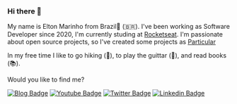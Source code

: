 ### Hi there 👋

My name is Elton Marinho from Brazil🌊 (🇧🇷). I've been working as Software Developer since 2020, I'm currently studing at [Rocketseat](https://rocketseat.com). I'm passionate about open source projects, so I've created some projects as [Particular](https://github.com/eltonmarinho)

In my free time I like to go hiking (🌄), to play the guittar (🎸), and read books (📚).

Would you like to find me?

[![Blog Badge](https://img.shields.io/badge/Blog-eltonmarinho.com-black)](https://medium.com/@eltonmarinho)
[![Youtube Badge](https://img.shields.io/badge/-Youtube-FF0000?style=flat-square&labelColor=FF0000&logo=youtube&logoColor=white&link=https://youtube.com/c/FelipeFialhoDev)](https://www.youtube.com/channel/UCr0uMbiR30X3t0z1QEc74wA?view_as=subscriber)
[![Twitter Badge](https://img.shields.io/badge/-Twitter-1ca0f1?style=flat-square&labelColor=1ca0f1&logo=twitter&logoColor=white&link=https://twitter.com/toncarv)](https://twitter.com/toncarv)
[![Linkedin Badge](https://img.shields.io/badge/-LinkedIn-blue?style=flat-square&logo=Linkedin&logoColor=white&link=https://www.linkedin.com/in/eltoncarv)](https://www.linkedin.com/in/eltoncarv/)
<!--
**eltonmarinho/eltonmarinho** is a ✨ _special_ ✨ repository because its `README.md` (this file) appears on your GitHub profile.

Here are some ideas to get you started:

- 🔭 I’m currently working on ...
- 🌱 I’m currently learning ...
- 👯 I’m looking to collaborate on ...
- 🤔 I’m looking for help with ...
- 💬 Ask me about ...
- 📫 How to reach me: ...
- 😄 Pronouns: ...
- ⚡ Fun fact: ...
-->
